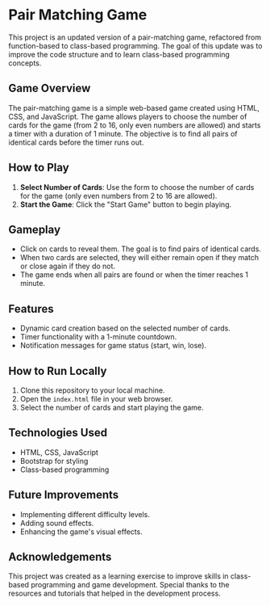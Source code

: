# Pair Matching Game

This project is an updated version of a pair-matching game, refactored from function-based to class-based programming. The goal of this update was to improve the code structure and to learn class-based programming concepts.

## Game Overview

The pair-matching game is a simple web-based game created using HTML, CSS, and JavaScript. The game allows players to choose the number of cards for the game (from 2 to 16, only even numbers are allowed) and starts a timer with a duration of 1 minute. The objective is to find all pairs of identical cards before the timer runs out.

## How to Play

1. **Select Number of Cards**: Use the form to choose the number of cards for the game (only even numbers from 2 to 16 are allowed).
2. **Start the Game**: Click the "Start Game" button to begin playing.

## Gameplay

- Click on cards to reveal them. The goal is to find pairs of identical cards.
- When two cards are selected, they will either remain open if they match or close again if they do not.
- The game ends when all pairs are found or when the timer reaches 1 minute.

## Features

- Dynamic card creation based on the selected number of cards.
- Timer functionality with a 1-minute countdown.
- Notification messages for game status (start, win, lose).

## How to Run Locally

1. Clone this repository to your local machine.
2. Open the `index.html` file in your web browser.
3. Select the number of cards and start playing the game.

## Technologies Used

- HTML, CSS, JavaScript
- Bootstrap for styling
- Class-based programming

## Future Improvements

- Implementing different difficulty levels.
- Adding sound effects.
- Enhancing the game's visual effects.

## Acknowledgements

This project was created as a learning exercise to improve skills in class-based programming and game development. Special thanks to the resources and tutorials that helped in the development process.
